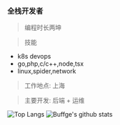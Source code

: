 ### 全栈开发者 
> 编程时长两坤
 
> 技能
  - k8s devops
  - go,php,c/c++,node,tsx
  - linux,spider,network
> 工作地点: 上海

> 主要开发: 后端 + 运维

![Top Langs](https://github-readme-stats.buffge.vercel.app/api/top-langs/?username=buffge&hide=html,tsql&count_private=true)
![Buffge's github stats](https://github-readme-stats.buffge.vercel.app/api?username=buffge&count_private=true&show_icons=true)
